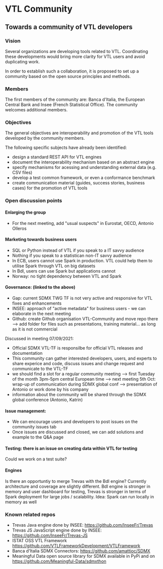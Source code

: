 # VTL Community

## Towards a community of VTL developers

### Vision

Several organizations are developing tools related to VTL. Coordinating these developments would bring more clarity for VTL users and avoid duplicating work.

In order to establish such a collaboration, it is proposed to set up a community based on the open source principles and methods.

### Members

The first members of the community are: Banca d'Italia, the European Central Bank and Insee (French Statistical Office). The community welcomes additional members.

### Objectives

The general objectives are interoperability and promotion of the VTL tools developed by the community members.

The following specific subjects have already been identified:

* design a standard REST API for VTL engines
* document the interoperability mechanism based on an abstract engine
* specify mechanisms for acessing and understanding external data (e.g. CSV files)
* develop a test common framework, or even a conformance benchmark
* create communication material (guides, success stories, business cases) for the promotion of VTL tools

### Open discussion points

#### Enlarging the group
* For the next meeting, add "usual suspects" in Eurostat, OECD, Antonio Olleros

#### Marketing towards business users
* SQL or Python instead of VTL if you speak to a IT savvy audience
* Nothing if you speak to a statistican non-IT savvy audience
* In ECB, users cannot use Spark in production. VTL could help them to utilise Spark through VTL on big datasets
* In BdI, users can use Spark but applications cannot
* Norway: no tight dependency between VTL and Spark

#### Governance: (linked to the above)
* Gap: current SDMX TWG TF is not very active and responsive for VTL fixes and enhancements
* INSEE: approach of "active metadata" for business users - we can elaborate in the next meeting
* Github: create Github organisation VTL-Community and move repo there
  --> add folder for files such as presentations, training material... as long as it is not commercial

Discussed in meeting 07/09/2021:
* Official SDMX VTL-TF is responsilbe for official VTL releases and documentation
* This community can gather interested developers, users, and experts to share experice and code, discuss issues and change request and communicate to the VTL-TF
* we should find a slot for a regular community meeting --> first Tuesday of the month 3pm-5pm central European time
  --> next meeting 5th Oct: wrap-up of communication during SDMX global conf
  --> presentation of Antonio or work done by his company 
* information about the community will be shared through the SDMX global conference (Antonio, Katrin)

#### Issue management:
* We can encourage users and developers to post issues on the community issues tab
* Once issues are discussed and closed, we can add solutions and example to the Q&A page

#### Testing: there is an issue on creating data within VTL for testing
Could we work on a test suite?

#### Engines
Is there an opportuntiy to merge Trevas with the BdI engine? Currently architecture and coverage are slightly different.
BdI engine is stronger in memory and user dashboard for testing, Trevas is stronger in terms of Spark deployment for large jobs / scalability.
Idea: Spark can run locally in memory as well

### Known related repos
* Trevas Java engine done by INSEE: https://github.com/InseeFr/Trevas
* Trevas JS JavaScript engine done by INSEE: https://github.com/InseeFr/Trevas-JS
* ISTAT OSS VTL Framework https://github.com/VTLFrameworkDevelopment/VTLFramework
* Banca d'Italia SDMX Connectors: https://github.com/amattioc/SDMX
* Meaningful Data open source library for SDMX available in PyPi and on https://github.com/Meaningful-Data/sdmxthon 
